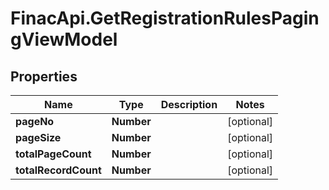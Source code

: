 # FinacApi.GetRegistrationRulesPagingViewModel

## Properties
Name | Type | Description | Notes
------------ | ------------- | ------------- | -------------
**pageNo** | **Number** |  | [optional] 
**pageSize** | **Number** |  | [optional] 
**totalPageCount** | **Number** |  | [optional] 
**totalRecordCount** | **Number** |  | [optional] 
